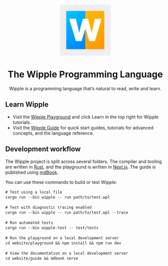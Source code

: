 <p align="center">
  <img src="website/home/public/logo.svg">
</p>

<h1 align="center">
  The Wipple Programming Language
</h1>

<p align="center">
  Wipple is a programming language that’s natural to read, write and learn.
</p>

## Learn Wipple

-   Visit the [Wipple Playground](https://playground.wipple.gramer.dev) and click Learn in the top right for Wipple tutorials.
-   Visit the [Wipple Guide](https://guide.wipple.gramer.dev) for quick start guides, tutorials for advanced concepts, and the language reference.

## Development workflow

The Wipple project is split across several folders. The compiler and tooling are written in [Rust](https://rust-lang.org), and the playground is written in [Next.js](https://nextjs.org). The guide is published using [mdBook](https://github.com/rust-lang/mdBook).

You can use these commands to build or test Wipple:

```shell
# Test using a local file
cargo run --bin wipple -- run path/to/test.wpl

# Test with diagnostic tracing enabled
cargo run --bin wipple -- run path/to/test.wpl --trace

# Run automated tests
cargo run --bin wipple-test -- test/tests

# Run the playground on a local development server
cd website/playground && npm install && npm run dev

# View the documentation on a local development server
cd website/guide && mdbook serve
```
